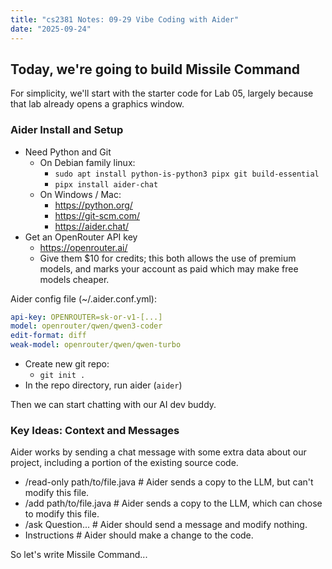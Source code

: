 ```yaml
---
title: "cs2381 Notes: 09-29 Vibe Coding with Aider"
date: "2025-09-24"
---
```


## Today, we're going to build Missile Command

For simplicity, we'll start with the starter code for Lab 05, largely
because that lab already opens a graphics window.

### Aider Install and Setup

- Need Python and Git
  - On Debian family linux:
    - `sudo apt install python-is-python3 pipx git build-essential`
    - `pipx install aider-chat`
  - On Windows / Mac: 
    - https://python.org/
    - https://git-scm.com/
    - https://aider.chat/
- Get an OpenRouter API key
  - https://openrouter.ai/
  - Give them $10 for credits; this both allows the use of premium models,
    and marks your account as paid which may make free models cheaper.

Aider config file (~/.aider.conf.yml):

```yaml
api-key: OPENROUTER=sk-or-v1-[...]
model: openrouter/qwen/qwen3-coder
edit-format: diff
weak-model: openrouter/qwen/qwen-turbo
```


- Create new git repo:
  - `git init .`
- In the repo directory, run aider (`aider`)

Then we can start chatting with our AI dev buddy.

### Key Ideas: Context and Messages

Aider works by sending a chat message with some extra data about
our project, including a portion of the existing source code.

- /read-only path/to/file.java   # Aider sends a copy to the LLM, but can't modify this
file.
- /add path/to/file.java         # Aider sends a copy to the LLM, which can chose to modify this file.
- /ask Question...               # Aider should send a message and modify
nothing.
- Instructions                   # Aider should make a change to the code.


So let's write Missile Command...











